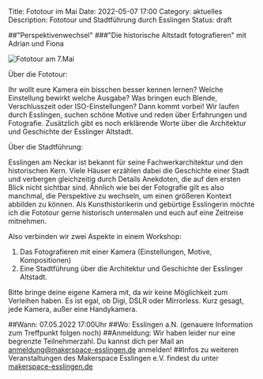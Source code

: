 Title: Fototour im Mai 
Date: 2022-05-07 17:00
Category: aktuelles
Description: Fototour und Stadtführung durch Esslingen 
Status: draft

##"Perspektivenwechsel"
###"Die historische Altstadt fotografieren"
mit Adrian und Fiona 

![Fototour am 7.Mai]({static}/images/aktuelles/photo1649435427.jpeg)

Über die Fototour:

Ihr wollt eure Kamera ein bisschen besser kennen lernen? Welche Einstellung bewirkt welche Ausgabe? Was bringen euch Blende, Verschlusszeit oder ISO-Einstellungen? Dann kommt vorbei! Wir laufen durch Esslingen, suchen schöne Motive und reden über Erfahrungen und Fotografie.
Zusätzlich gibt es noch erklärende Worte über die Architektur und Geschichte der Esslinger Altstadt.

Über die Stadtführung:

Esslingen am Neckar ist bekannt für seine Fachwerkarchitektur und den historischen Kern. Viele Häuser erzählen dabei die Geschichte einer Stadt und verbergen gleichzeitig durch Details Anekdoten, die auf den ersten Blick nicht sichtbar sind. Ähnlich wie bei der Fotografie gilt es also manchmal, die Perspektive zu wechseln, um einen größeren Kontext abbilden zu können. Als Kunsthistorikerin und gebürtige Esslingerin möchte ich die Fototour gerne historisch untermalen und euch auf eine Zeitreise mitnehmen.

Also verbinden wir zwei Aspekte in einem Workshop:
 
1) Das Fotografieren mit einer Kamera (Einstellungen, Motive, Kompositionen)
2) Eine Stadtführung über die Architektur und Geschichte der Esslinger Altstadt.

Bitte bringe deine eigene Kamera mit, da wir keine Möglichkeit zum Verleihen haben.
Es ist egal, ob Digi, DSLR oder Mirrorless. Kurz gesagt, jede Kamera, außer eine Handykamera.

##Wann: 07.05.2022 17:00Uhr
##Wo: Esslingen a.N. (genauere Information zum Treffpunkt folgen noch)
##Anmeldung: Wir haben leider nur eine begrenzte Teilnehmerzahl. Du kannst dich per Mail an [anmeldung@makerspace-esslingen.de](anmeldung@makerspace-esslingen.de) anmelden!
##Infos zu weiteren Veranstaltungen des Makerspace Esslingen e.V. findest du unter [makerspace-esslingen.de](https://makerspace-esslingen.de) 